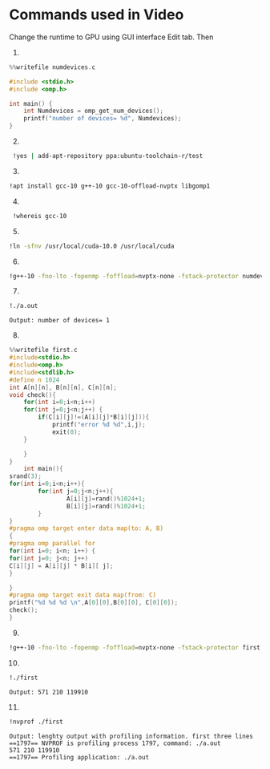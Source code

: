 # Commands used in Video

Change the runtime to GPU using GUI interface Edit tab. Then

1) 
```C
%%writefile numdevices.c

#include <stdio.h>
#include <omp.h>

int main() {
    int Numdevices = omp_get_num_devices();
    printf("number of devices= %d", Numdevices);
}
```
2) 
```sh
 !yes | add-apt-repository ppa:ubuntu-toolchain-r/test 
```

3) 
```sh
!apt install gcc-10 g++-10 gcc-10-offload-nvptx libgomp1
```

4) 
```sh
 !whereis gcc-10
```

5) 
```sh
!ln -sfnv /usr/local/cuda-10.0 /usr/local/cuda
```

6)
```sh
!g++-10 -fno-lto -fopenmp -foffload=nvptx-none -fstack-protector numdevices.c
```

7) 
```sh
!./a.out
```
```console
Output: number of devices= 1
```

8) 
```C
%%writefile first.c
#include<stdio.h>
#include<omp.h>
#include<stdlib.h>
#define n 1024
int A[n][n], B[n][n], C[n][n];
void check(){
    for(int i=0;i<n;i++)
    for(int j=0;j<n;j++) {
        if(C[i][j]!=(A[i][j]*B[i][j])){
            printf("error %d %d",i,j);
            exit(0);
    }

    } 
}
    int main(){
srand(3);
for(int i=0;i<n;i++){
        for(int j=0;j<n;j++){
                A[i][j]=rand()%1024+1;
                B[i][j]=rand()%1024+1;
        }
}
#pragma omp target enter data map(to: A, B) 
{
#pragma omp parallel for
for(int i=0; i<n; i++) {
for(int j=0; j<n; j++)
C[i][j] = A[i][j] * B[i][ j];
}

}
#pragma omp target exit data map(from: C) 
printf("%d %d %d \n",A[0][0],B[0][0], C[0][0]);
check();
}

```
9) 
```sh
!g++-10 -fno-lto -fopenmp -foffload=nvptx-none -fstack-protector first.c -o first
```
10) 
```sh
!./first
```
```console
Output: 571 210 119910 
```

11) 
```sh
!nvprof ./first
```
```console
Output: lenghty output with profiling information. first three lines
==1797== NVPROF is profiling process 1797, command: ./a.out
571 210 119910 
==1797== Profiling application: ./a.out
```
